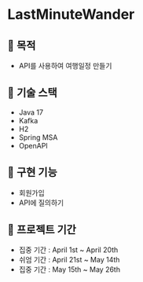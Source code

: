 # LastMinuteWander

## 🔔 목적
- API를 사용하여 여행일정 만들기 

## 🔔 기술 스택
- Java 17 
- Kafka 
- H2 
- Spring MSA
- OpenAPI 

## 🔔 구현 기능
- 회원가입
- API에 질의하기 

## 🔔 프로젝트 기간 
- 집중 기간 : April 1st ~ April 20th 
- 쉬엄 기간 : April 21st ~ May 14th 
- 집중 기간 : May 15th ~ May 26th 


